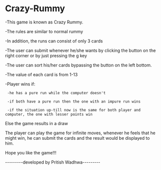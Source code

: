 # Crazy-Rummy

-This game is known as Crazy Rummy.

-The rules are similar to normal rummy

-In addition, the runs can consist of only 3 cards

-The user can submit whenever he/she wants by clicking the button on the right corner or by just pressing the g key

-The user can sort his/her cards bypassing the button on the left bottom.

-The value of each card is from 1-13

-Player wins if:
	 
	 -he has a pure run while the computer doesn't
	 
	 -if both have a pure run then the one with an impure run wins
	 
	 -if the situation up-till now is the same for both player and computer, the one with lesser points win

Else the game results in a draw

The player can play the game for infinite moves, whenever he feels that he might win, he can submit the cards and the result would be displayed to him.


Hope you like the game!!!


---------developed by Pritish Wadhwa--------- 
